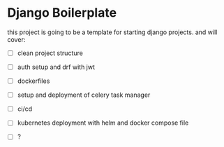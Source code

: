# Django Boilerplate

this project is going to be a template for starting django projects. and will cover:

* [ ] clean project structure
* [ ] auth setup and drf with jwt
* [ ] dockerfiles
* [ ] setup and deployment of celery task manager
* [ ] ci/cd
* [ ] kubernetes deployment with helm and docker compose file
* [ ] ?



